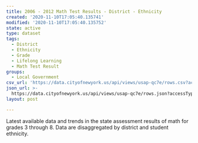 ```yaml
---
title: 2006 - 2012 Math Test Results - District - Ethnicity
created: '2020-11-10T17:05:40.135741'
modified: '2020-11-10T17:05:40.135752'
state: active
type: dataset
tags:
  - District
  - Ethnicity
  - Grade
  - Lifelong Learning
  - Math Test Result
groups:
  - Local Government
csv_url: 'https://data.cityofnewyork.us/api/views/usap-qc7e/rows.csv?accessType=DOWNLOAD'
json_url: >-
  https://data.cityofnewyork.us/api/views/usap-qc7e/rows.json?accessType=DOWNLOAD
layout: post

---
```

Latest available data and trends in the state assessment results of math for grades 3 through 8. Data are disaggregated by district and student ethnicity.
